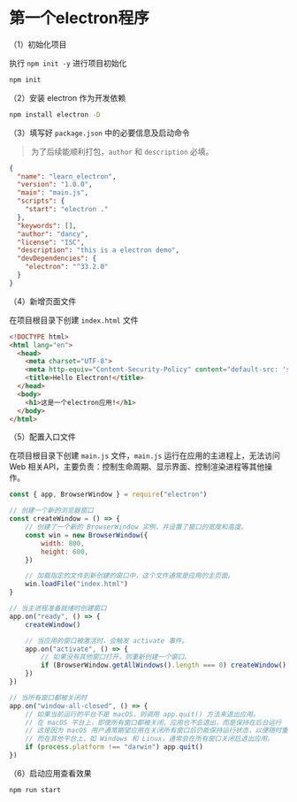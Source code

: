 # 第一个electron程序

（1）初始化项目

执行 `npm init -y` 进行项目初始化

```bash [终端]
npm init
```

（2）安装 electron 作为开发依赖

```bash
npm install electron -D
```

（3）填写好 `package.json` 中的必要信息及启动命令

> 为了后续能顺利打包，`author` 和 `description` 必填。

```json {4,6,9,11} [package.json]
{
  "name": "learn_electron",
  "version": "1.0.0",
  "main": "main.js",
  "scripts": {
    "start": "electron ."
  },
  "keywords": [],
  "author": "dancy",
  "license": "ISC",
  "description": "this is a electron demo",
  "devDependencies": {
    "electron": "^33.2.0"
  }
}
```

（4）新增页面文件

在项目根目录下创建 `index.html` 文件

```html
<!DOCTYPE html>
<html lang="en">
  <head>
    <meta charset="UTF-8">
    <meta http-equiv="Content-Security-Policy" content="default-src: 'self'; style-src 'self' 'unsafe-inline'; img-src 'self' data:;"/>
    <title>Hello Electron!</title>
  </head>
  <body>
    <h1>这是一个electron应用!</h1>
  </body>
</html>
```

（5）配置入口文件

在项目根目录下创建 `main.js` 文件，`main.js` 运行在应用的主进程上，无法访问 Web 相关API，主要负责：控制生命周期、显示界面、控制渲染进程等其他操作。

```js
const { app, BrowserWindow } = require("electron")

// 创建一个新的浏览器窗口
const createWindow = () => {
	// 创建了一个新的 BrowserWindow 实例，并设置了窗口的宽度和高度。
	const win = new BrowserWindow({
		width: 800,
		height: 600,
	})

	// 加载指定的文件到新创建的窗口中，这个文件通常是应用的主页面。
	win.loadFile("index.html")
}

// 当主进程准备就绪时创建窗口
app.on("ready", () => {
	createWindow()

	// 当应用的窗口被激活时，会触发 activate 事件。
	app.on("activate", () => {
		// 如果没有其他窗口打开，则重新创建一个窗口。
		if (BrowserWindow.getAllWindows().length === 0) createWindow()
	})
})

// 当所有窗口都被关闭时
app.on("window-all-closed", () => {
	// 如果当前运行的平台不是 macOS，则调用 app.quit() 方法来退出应用。
	// 在 macOS 平台上，即使所有窗口都被关闭，应用也不会退出，而是保持在后台运行
	// 这是因为 macOS 用户通常期望应用在关闭所有窗口后仍能保持运行状态，以便随时重新打开窗口。
	// 而在其他平台上，如 Windows 和 Linux，通常会在所有窗口关闭后退出应用。
	if (process.platform !== "darwin") app.quit()
})

```

（6）启动应用查看效果

```bash
npm run start
```
